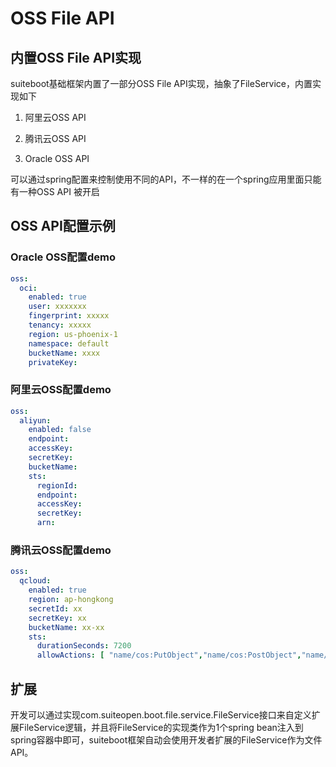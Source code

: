 # OSS File API

## 内置OSS File API实现



suiteboot基础框架内置了一部分OSS File API实现，抽象了FileService，内置实现如下

1. 阿里云OSS API

1. 腾讯云OSS API

1. Oracle OSS API

可以通过spring配置来控制使用不同的API，不一样的在一个spring应用里面只能有一种OSS API 被开启



## OSS API配置示例



### Oracle OSS配置demo

```yaml
oss:
  oci:
    enabled: true
    user: xxxxxxx
    fingerprint: xxxxx
    tenancy: xxxxx
    region: us-phoenix-1
    namespace: default
    bucketName: xxxx
    privateKey: 
```



### 阿里云OSS配置demo

```yaml
oss:
  aliyun:
    enabled: false
    endpoint:
    accessKey:
    secretKey:
    bucketName:
    sts:
      regionId:
      endpoint:
      accessKey:
      secretKey:
      arn:
```



### 腾讯云OSS配置demo

```yaml
oss:
  qcloud:
    enabled: true
    region: ap-hongkong
    secretId: xx
    secretKey: xx
    bucketName: xx-xx
    sts:
      durationSeconds: 7200
      allowActions: [ "name/cos:PutObject","name/cos:PostObject","name/cos:GetObject" ]

```



## 扩展

开发可以通过实现com.suiteopen.boot.file.service.FileService接口来自定义扩展FileService逻辑，并且将FileService的实现类作为1个spring bean注入到spring容器中即可，suiteboot框架自动会使用开发者扩展的FileService作为文件API。

